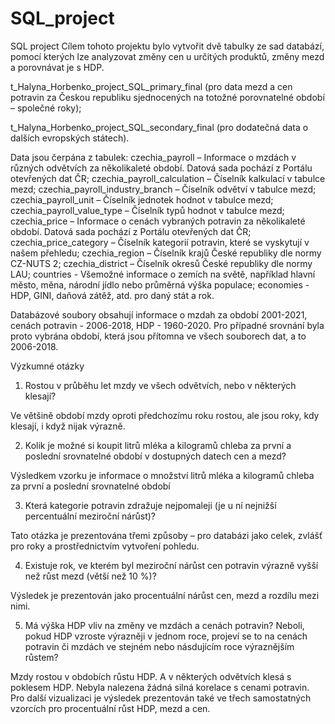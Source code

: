 # SQL_project
SQL project
Cílem tohoto projektu bylo vytvořit dvě tabulky ze sad databází, pomocí kterých lze analyzovat změny cen u určitých produktů, změny mezd a porovnávat je s HDP.

t_Halyna_Horbenko_project_SQL_primary_final (pro data mezd a cen potravin za Českou republiku sjednocených na totožné porovnatelné období – společné roky);

t_Halyna_Horbenko_project_SQL_secondary_final (pro dodatečná data o dalších evropských státech).

Data jsou čerpána z tabulek: 
czechia_payroll – Informace o mzdách v různých odvětvích za několikaleté období. Datová sada pochází z Portálu otevřených dat ČR;
czechia_payroll_calculation – Číselník kalkulací v tabulce mezd;
czechia_payroll_industry_branch – Číselník odvětví v tabulce mezd;
czechia_payroll_unit – Číselník jednotek hodnot v tabulce mezd;
czechia_payroll_value_type – Číselník typů hodnot v tabulce mezd;
czechia_price – Informace o cenách vybraných potravin za několikaleté období. Datová sada pochází z Portálu otevřených dat ČR;
czechia_price_category – Číselník kategorií potravin, které se vyskytují v našem přehledu;
czechia_region – Číselník krajů České republiky dle normy CZ-NUTS 2;
czechia_district – Číselník okresů České republiky dle normy LAU;
countries - Všemožné informace o zemích na světě, například hlavní město, měna, národní jídlo nebo průměrná výška populace;
economies - HDP, GINI, daňová zátěž, atd. pro daný stát a rok.

Databázové soubory obsahují informace o mzdah za období 2001-2021, cenách potravin - 2006-2018, HDP - 1960-2020. Pro případné srovnání byla proto vybrána období, která jsou přítomna ve všech souborech dat, a to 2006-2018.

Výzkumné otázky

1.	Rostou v průběhu let mzdy ve všech odvětvích, nebo v některých klesají?

Ve většině období mzdy oproti předchozímu roku rostou, ale jsou roky, kdy klesají, i když nijak výrazně.

2.	Kolik je možné si koupit litrů mléka a kilogramů chleba za první a poslední srovnatelné období v dostupných datech cen a mezd?

Výsledkem vzorku je informace o množství litrů mléka a kilogramů chleba za první a poslední srovnatelné období

3.	Která kategorie potravin zdražuje nejpomaleji (je u ní nejnižší percentuální meziroční nárůst)?

Tato otázka je prezentována třemi způsoby – pro databázi jako celek, zvlášť pro roky a prostřednictvím vytvoření pohledu.

4.	Existuje rok, ve kterém byl meziroční nárůst cen potravin výrazně vyšší než růst mezd (větší než 10 %)?

Výsledek je prezentován jako procentuální nárůst cen, mezd a rozdílu mezi nimi.

5.	Má výška HDP vliv na změny ve mzdách a cenách potravin? Neboli, pokud HDP vzroste výrazněji v jednom roce, projeví se to na cenách potravin či mzdách ve stejném nebo násdujícím roce výraznějším růstem?

Mzdy rostou v obdobích růstu HDP. A v některých odvětvích klesá s poklesem HDP. Nebyla nalezena žádná silná korelace s cenami potravin.
Pro další vizualizaci je výsledek prezentován také ve třech samostatných vzorcích pro procentuální růst HDP, mezd a cen.
